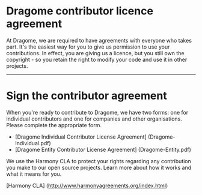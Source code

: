 # Dragome contributor licence agreement
At Dragome, we are required to have agreements with everyone who takes part. 
It's the easiest way for you to give us permission to use your contributions. 
In effect, you are giving us a licence, but you still own the copyright - so you retain the right to modify your code and use it in other projects.

------

# Sign the contributor agreement

When you're ready to contribute to Dragome, we have two forms: one for individual contributors and one for companies and other organisations. 
Please complete the appropriate form.

* [Dragome Individual Contributor License Agreement] (Dragome-Individual.pdf)
* [Dragome Entity Contributor License Agreement] (Dragome-Entity.pdf)

We use the Harmony CLA to protect your rights regarding any contribution you make to our open source projects. 
Learn more about how it works and what it means for you.

 [Harmony CLA] (http://www.harmonyagreements.org/index.html)
